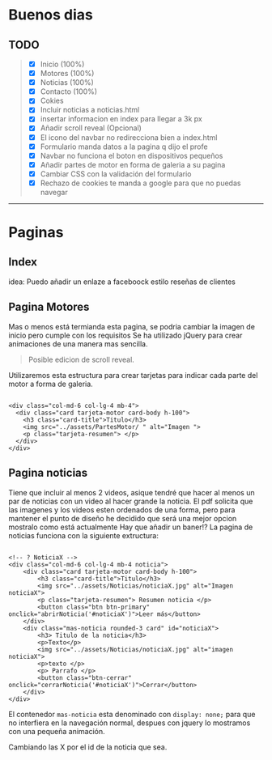 
# Buenos dias

## TODO

> - [x] Inicio (100%)
> - [x] Motores (100%)
> - [x] Noticias (100%)
> - [x] Contacto (100%)
> - [x] Cokies
> - [x] Incluir noticias a noticias.html
> - [x] insertar informacion en index para llegar a 3k px
> - [x] Añadir scroll reveal (Opcional)
> - [x] El icono del navbar no redirecciona bien a index.html
> - [x] Formulario manda datos a la pagina q dijo el profe
> - [x] Navbar no funciona el boton en dispositivos pequeños
> - [x] Añadir partes de motor en forma de galeria a su pagina
> - [x] Cambiar CSS con la validación del formulario
> - [x] Rechazo de cookies te manda a google para que no puedas navegar

---

# Paginas

## Index

idea: Puedo añadir un enlaze a faceboock estilo reseñas de clientes

## Pagina Motores

  Mas o menos está termianda esta pagina, se podria cambiar la imagen de inicio pero cumple con los requisitos
  Se ha utilizado jQuery para crear animaciones de una manera mas sencilla.
  > Posible edicion de scroll reveal.  

Utilizaremos esta estructura para crear tarjetas para indicar cada parte del motor a forma de galeria.

~~~ ```html

<div class="col-md-6 col-lg-4 mb-4">
  <div class="card tarjeta-motor card-body h-100">
    <h3 class="card-title">Titulo</h3>
    <img src="../assets/PartesMotor/ " alt="Imagen ">
    <p class="tarjeta-resumen"> </p>
  </div>
</div>

~~~

## Pagina noticias

  Tiene que incluir al menos 2 videos, asique tendré que hacer al menos un par de noticias con un video al hacer grande la noticia.
  El pdf solicita que las imagenes y los videos esten ordenados de una forma, pero para mantener el punto de diseño he decidido que será una mejor opcion mostralo como está actualmente
  Hay que añadir un baner!?
  La pagina de noticias funciona con la siguiente extructura:

~~~ ```html

<!-- ? NoticiaX -->
<div class="col-md-6 col-lg-4 mb-4 noticia">
    <div class="card tarjeta-motor card-body h-100">
        <h3 class="card-title">Titulo</h3>
        <img src="../assets/Noticias/noticiaX.jpg" alt="Imagen noticiaX">
        <p class="tarjeta-resumen"> Resumen noticia </p>
        <button class="btn btn-primary" onclick="abrirNoticia('#noticiaX')">Leer más</button>
    </div>
    <div class="mas-noticia rounded-3 card" id="noticiaX">
        <h3> Titulo de la noticia</h3>
        <p>Texto</p>
        <img src="../assets/Noticias/noticiaX.jpg" alt="imagen noticiaX">
        <p>texto </p>
        <p> Parrafo </p>
        <button class="btn-cerrar" onclick="cerrarNoticia('#noticiaX')">Cerrar</button>
    </div>
</div>  

~~~

El contenedor `mas-noticia` esta denominado con `display: none;` para que no interfiera en la navegación normal, despues con jquery lo mostramos con una pequeña animación.

Cambiando las X por el id de la noticia que sea.
